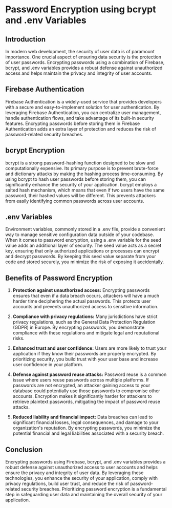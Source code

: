 # Password Encryption using bcrypt and .env Variables

## Introduction
In modern web development, the security of user data is of paramount importance. One crucial aspect of ensuring data security is the protection of user passwords. Encrypting passwords using a combination of Firebase, bcrypt, and .env variables provides a robust defense against unauthorized access and helps maintain the privacy and integrity of user accounts. 

## Firebase Authentication
Firebase Authentication is a widely-used service that provides developers with a secure and easy-to-implement solution for user authentication. By leveraging Firebase Authentication, you can centralize user management, handle authentication flows, and take advantage of its built-in security features. Encrypting passwords before storing them in Firebase Authentication adds an extra layer of protection and reduces the risk of password-related security breaches.

## bcrypt Encryption
bcrypt is a strong password-hashing function designed to be slow and computationally expensive. Its primary purpose is to prevent brute-force and dictionary attacks by making the hashing process time-consuming. By using bcrypt to hash user passwords before storing them, you can significantly enhance the security of your application. bcrypt employs a salted hash mechanism, which means that even if two users have the same password, their hashed values will be different. This prevents attackers from easily identifying common passwords across user accounts.

## .env Variables
Environment variables, commonly stored in a .env file, provide a convenient way to manage sensitive configuration data outside of your codebase. When it comes to password encryption, using a .env variable for the seed value adds an additional layer of security. The seed value acts as a secret key, ensuring that only authorized applications or processes can encrypt and decrypt passwords. By keeping this seed value separate from your code and stored securely, you minimize the risk of exposing it accidentally.

## Benefits of Password Encryption
1. **Protection against unauthorized access:** Encrypting passwords ensures that even if a data breach occurs, attackers will have a much harder time deciphering the actual passwords. This protects user accounts and prevents unauthorized access to sensitive information.

2. **Compliance with privacy regulations:** Many jurisdictions have strict privacy regulations, such as the General Data Protection Regulation (GDPR) in Europe. By encrypting passwords, you demonstrate compliance with these regulations and mitigate legal and reputational risks.

3. **Enhanced trust and user confidence:** Users are more likely to trust your application if they know their passwords are properly encrypted. By prioritizing security, you build trust with your user base and increase user confidence in your platform.

4. **Defense against password reuse attacks:** Password reuse is a common issue where users reuse passwords across multiple platforms. If passwords are not encrypted, an attacker gaining access to your database could potentially use those passwords to compromise other accounts. Encryption makes it significantly harder for attackers to retrieve plaintext passwords, mitigating the impact of password reuse attacks.

5. **Reduced liability and financial impact:** Data breaches can lead to significant financial losses, legal consequences, and damage to your organization's reputation. By encrypting passwords, you minimize the potential financial and legal liabilities associated with a security breach.

## Conclusion
Encrypting passwords using Firebase, bcrypt, and .env variables provides a robust defense against unauthorized access to user accounts and helps ensure the privacy and integrity of user data. By leveraging these technologies, you enhance the security of your application, comply with privacy regulations, build user trust, and reduce the risk of password-related security breaches. Prioritizing password encryption is a fundamental step in safeguarding user data and maintaining the overall security of your application.